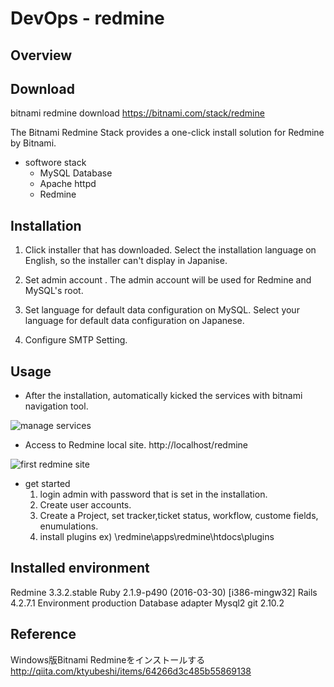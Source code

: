 DevOps - redmine
====

Overview
-----

Download
----- 
bitnami redmine download 
https://bitnami.com/stack/redmine

The Bitnami Redmine Stack provides a one-click install solution for Redmine by Bitnami.

* softwore stack
  - MySQL Database
  - Apache httpd
  - Redmine

Installation
------ 
1. Click installer that has downloaded.
 Select the installation language on English, so the installer can't display in Japanise.

2. Set admin account .
 The admin account will be used for Redmine and MySQL's root.

3. Set language for default data configuration on MySQL.
 Select your language for default data configuration on Japanese.

4. Configure SMTP Setting.

Usage
------ 
* After the installation, automatically kicked the services with bitnami navigation tool.  

![manage services](\img\bitnami-redmine-stack-ManageServers.JPG)

* Access to Redmine local site.
http://localhost/redmine

![first redmine site](\img\redmine-first-displayed.JPG)

* get started
  1. login admin with password that is set in the installation.
  2. Create user accounts.
  3. Create a Project, set tracker,ticket status, workflow, custome fields, enumulations.
  4. install plugins
     ex) \redmine\apps\redmine\htdocs\plugins

Installed environment
-----
Redmine 3.3.2.stable
Ruby 2.1.9-p490 (2016-03-30) [i386-mingw32]
Rails 4.2.7.1
Environment production
Database adapter Mysql2
git 2.10.2

Reference
-----
Windows版Bitnami Redmineをインストールする
http://qiita.com/ktyubeshi/items/64266d3c485b55869138
